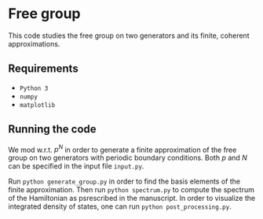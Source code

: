 # Free group

This code studies the free group on two generators and its finite, coherent approximations.

## Requirements

* `Python 3`
* `numpy`
* `matplotlib`


## Running the code

We mod w.r.t. $p^N$ in order to generate a finite approximation of the free group on two generators with periodic boundary conditions. Both $p$ and $N$ can be specified in the input file `input.py`.

Run `python generate_group.py` in order to find the basis elements of the finite approximation. Then run `python spectrum.py` to compute the spectrum of the Hamiltonian as psrescribed in the manuscript. In order to visualize the integrated density of states, one can run `python post_processing.py`.